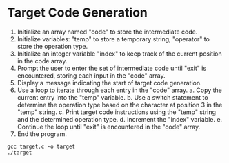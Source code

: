 # Target Code Generation

1. Initialize an array named "code" to store the intermediate code.
2. Initialize variables: "temp" to store a temporary string, "operator" to store the operation type.
3. Initialize an integer variable "index" to keep track of the current position in the code array.
4. Prompt the user to enter the set of intermediate code until "exit" is encountered, storing each input in the "code" array.
5. Display a message indicating the start of target code generation.
6. Use a loop to iterate through each entry in the "code" array. a. Copy the current entry into the "temp" variable. b. Use a switch statement to determine the operation type based on the character at position 3 in the "temp" string. c. Print target code instructions using the "temp" string and the determined operation type. d. Increment the "index" variable. e. Continue the loop until "exit" is encountered in the "code" array.
7. End the program.

```
gcc target.c -o target
./target
```